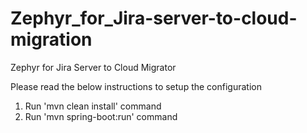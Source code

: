 # Zephyr_for_Jira-server-to-cloud-migration
Zephyr for Jira Server to Cloud Migrator

Please read the below instructions to setup the configuration
1. Run 'mvn clean install' command
2. Run 'mvn spring-boot:run' command
